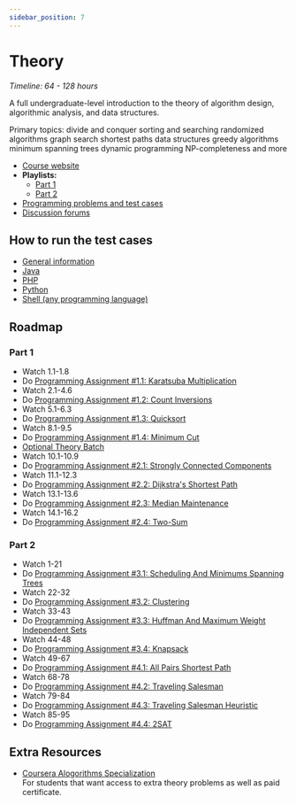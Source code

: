 ```yaml
---
sidebar_position: 7
---
```


# Theory
*Timeline: 64 - 128 hours*

A full undergraduate-level introduction to the theory of algorithm design, algorithmic analysis, and data structures.

Primary topics: divide and conquer sorting and searching randomized algorithms graph search shortest paths data structures greedy algorithms minimum spanning trees dynamic programming NP-completeness and more
- [Course website](https://www.algorithmsilluminated.org/)
- **Playlists:** 
    - [Part 1](https://www.youtube.com/playlist?list=PLXFMmlk03Dt7Q0xr1PIAriY5623cKiH7V) 
    - [Part 2](https://www.youtube.com/playlist?list=PLXFMmlk03Dt5EMI2s2WQBsLsZl7A5HEK6)
- [Programming problems and test cases](https://github.com/beaunus/stanford-algs/)
- [Discussion forums](https://algorithms.freeforums.net/)

## How to run the test cases
- [General information](https://github.com/beaunus/stanford-algs/wiki/Using-Test-Cases)
- [Java](https://github.com/beaunus/stanford-algs/blob/master/tester/java/README.md)
- [PHP](https://github.com/beaunus/stanford-algs/blob/master/tester/php/README.MD)
- [Python](https://github.com/beaunus/stanford-algs/blob/master/tester/python3/README.md)
- [Shell (any programming language)](https://github.com/beaunus/stanford-algs/blob/master/tester/shell/README.md)

## Roadmap
### Part 1
- Watch 1.1-1.8
- Do [Programming Assignment #1.1: Karatsuba Multiplication](https://github.com/beaunus/stanford-algs/tree/46a5ee9429a22d3545a51ce4b346e09e285ac5e0/testCases/course1/assignment1Multiplication)
- Watch 2.1-4.6
- Do [Programming Assignment #1.2: Count Inversions](https://github.com/beaunus/stanford-algs/tree/master/testCases/course1/assignment2Inversions)
- Watch 5.1-6.3
- Do [Programming Assignment #1.3: Quicksort](https://github.com/beaunus/stanford-algs/tree/master/testCases/course1/assignment3Quicksort)
- Watch 8.1-9.5
- Do [Programming Assignment #1.4: Minimum Cut](https://github.com/beaunus/stanford-algs/tree/master/testCases/course1/assignment4MinCut)
- [Optional Theory Batch](https://github.com/beaunus/stanford-algs/tree/master/testCases/course1/optionalTheoryProblemsBatch1)
- Watch 10.1-10.9
- Do [Programming Assignment #2.1: Strongly Connected Components](https://github.com/beaunus/stanford-algs/tree/master/testCases/course2/assignment1SCC)
- Watch 11.1-12.3
- Do [Programming Assignment #2.2: Dijkstra's Shortest Path](https://github.com/beaunus/stanford-algs/tree/master/testCases/course2/assignment2Dijkstra)
- Watch 13.1-13.6
- Do [Programming Assignment #2.3: Median Maintenance](https://github.com/beaunus/stanford-algs/tree/master/testCases/course2/assignment3Median)
- Watch 14.1-16.2
- Do [Programming Assignment #2.4: Two-Sum](https://github.com/beaunus/stanford-algs/tree/master/testCases/course2/assignment4TwoSum)

### Part 2
- Watch 1-21
- Do [Programming Assignment #3.1: Scheduling And Minimums Spanning Trees](https://github.com/beaunus/stanford-algs/tree/master/testCases/course3/assignment1SchedulingAndMST)
- Watch 22-32
- Do [Programming Assignment #3.2: Clustering](https://github.com/beaunus/stanford-algs/tree/master/testCases/course3/assignment2Clustering)
- Watch 33-43
- Do [Programming Assignment #3.3: Huffman And Maximum Weight Independent Sets](https://github.com/beaunus/stanford-algs/tree/master/testCases/course3/assignment3HuffmanAndMWIS)
- Watch 44-48
- Do [Programming Assignment #3.4: Knapsack](https://github.com/beaunus/stanford-algs/tree/master/testCases/course3/assignment4Knapsack)
- Watch 49-67
- Do [Programming Assignment #4.1: All Pairs Shortest Path](https://github.com/beaunus/stanford-algs/tree/master/testCases/course4/assignment1AllPairsShortestPath)
- Watch 68-78
- Do [Programming Assignment #4.2: Traveling Salesman](https://github.com/beaunus/stanford-algs/tree/master/testCases/course4/assignment2TSP)
- Watch 79-84
- Do [Programming Assignment #4.3: Traveling Salesman Heuristic](https://github.com/beaunus/stanford-algs/tree/master/testCases/course4/assignment3TSPHeuristic)
- Watch 85-95
- Do [Programming Assignment #4.4: 2SAT](https://github.com/beaunus/stanford-algs/tree/master/testCases/course4/assignment4TwoSat)

## Extra Resources
- [Coursera Alogorithms Specialization](https://www.coursera.org/specializations/algorithms)  
  For students that want access to extra theory problems as well as paid certificate.
